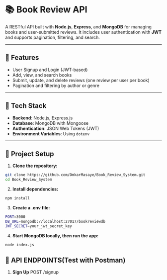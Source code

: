 # 📚 Book Review API

A RESTful API built with **Node.js**, **Express**, and **MongoDB** for managing books and user-submitted reviews. It includes user authentication with **JWT** and supports pagination, filtering, and search.

---

## 🚀 Features

- User Signup and Login (JWT-based)
- Add, view, and search books
- Submit, update, and delete reviews (one review per user per book)
- Pagination and filtering by author or genre

---

## 🧰 Tech Stack

- **Backend**: Node.js, Express.js
- **Database**: MongoDB with Mongoose
- **Authentication**: JSON Web Tokens (JWT)
- **Environment Variables**: Using `dotenv`

---

## 📁 Project Setup

1. **Clone the repository:**

```bash
git clone https://github.com/OmkarMasaye/Book_Review_System.git
cd Book_Review_System
```

2. **Install dependencies:**

```bash
npm install
```

3. **Create a .env file:**

```bash
PORT=3000
DB_URL=mongodb://localhost:27017/bookreviewdb
JWT_SECRET=your_jwt_secret_key
```

4. **Start MongoDB locally, then run the app:**

```bash
node index.js
```

## 🧪 API ENDPOINTS(Test with Postman)

1. **Sign Up**
 POST /signup

